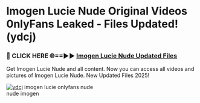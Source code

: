 # Imogen Lucie Nude Original Videos 0nlyFans Leaked - Files Updated! (ydcj)

<h3>🔴 CLICK HERE 🌐==►► <a href="https://tinyurl.com/5h6xmrr3" rel="nofollow">Imogen Lucie Nude Updated Files</a></h3>

Get Imogen Lucie Nude and all content. Now you can access all videos and pictures of Imogen Lucie Nude. New Updated Files 2025!

[![ydcj](https://i.imgur.com/KVD873Z.gif)](https://tinyurl.com/5h6xmrr3)
imogen lucie onlyfans nude<br>
nude imogen